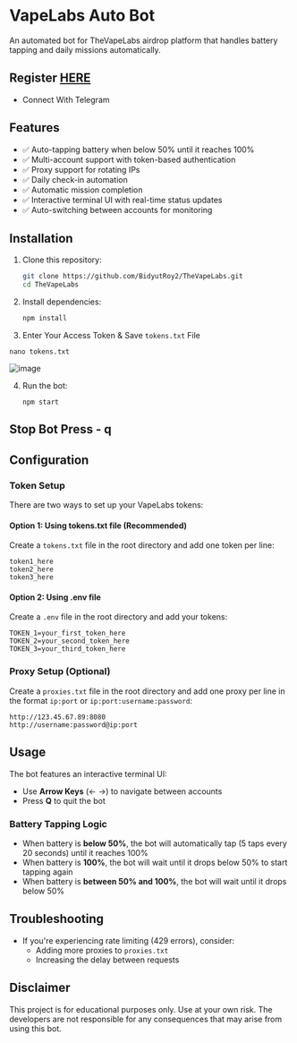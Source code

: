 # VapeLabs Auto Bot

An automated bot for TheVapeLabs airdrop platform that handles battery tapping and daily missions automatically.

## Register [HERE](https://app.thevapelabs.io/login?ref=27fd7d5c-0117-44da-8841-7dd1e780494c)

- Connect With Telegram

## Features

- ✅ Auto-tapping battery when below 50% until it reaches 100%
- ✅ Multi-account support with token-based authentication
- ✅ Proxy support for rotating IPs
- ✅ Daily check-in automation
- ✅ Automatic mission completion
- ✅ Interactive terminal UI with real-time status updates
- ✅ Auto-switching between accounts for monitoring

## Installation

1. Clone this repository:
   ```bash
   git clone https://github.com/BidyutRoy2/TheVapeLabs.git
   cd TheVapeLabs
   ```

2. Install dependencies:
   ```bash
   npm install
   ```
3. Enter Your Access Token & Save `tokens.txt` File
```
nano tokens.txt
```
![image](https://github.com/user-attachments/assets/504b717d-67cf-42b5-841c-4c8d7dc54590)

4. Run the bot:
   ```
   npm start
   ```
## Stop Bot Press - q

## Configuration

### Token Setup

There are two ways to set up your VapeLabs tokens:

#### Option 1: Using tokens.txt file (Recommended)

Create a `tokens.txt` file in the root directory and add one token per line:

```
token1_here
token2_here
token3_here
```

#### Option 2: Using .env file

Create a `.env` file in the root directory and add your tokens:

```
TOKEN_1=your_first_token_here
TOKEN_2=your_second_token_here
TOKEN_3=your_third_token_here
```

### Proxy Setup (Optional)

Create a `proxies.txt` file in the root directory and add one proxy per line in the format `ip:port` or `ip:port:username:password`:

```
http://123.45.67.89:8080
http://username:password@ip:port
```

## Usage

The bot features an interactive terminal UI:

- Use **Arrow Keys** (← →) to navigate between accounts
- Press **Q** to quit the bot

### Battery Tapping Logic

- When battery is **below 50%**, the bot will automatically tap (5 taps every 20 seconds) until it reaches 100%
- When battery is **100%**, the bot will wait until it drops below 50% to start tapping again
- When battery is **between 50% and 100%**, the bot will wait until it drops below 50%

## Troubleshooting

- If you're experiencing rate limiting (429 errors), consider:
  - Adding more proxies to `proxies.txt`
  - Increasing the delay between requests

## Disclaimer

This project is for educational purposes only. Use at your own risk. The developers are not responsible for any consequences that may arise from using this bot.
